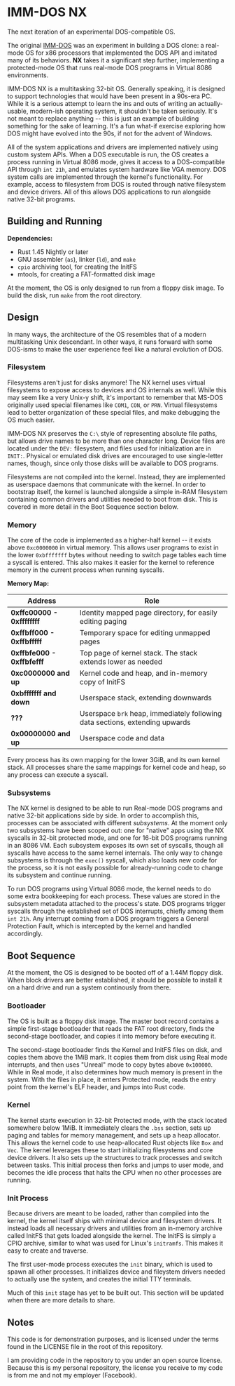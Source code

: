 # IMM-DOS NX
The next iteration of an experimental DOS-compatible OS.

The original [IMM-DOS](https://medium.com/@andrewimm/writing-a-dos-clone-in-2019-70eac97ec3e1) was an experiment in building a DOS clone: a real-mode OS for x86 processors that implemented the DOS API and imitated many of its behaviors. **NX** takes it a significant step further, implementing a protected-mode OS that runs real-mode DOS programs in Virtual 8086 environments.

IMM-DOS NX is a multitasking 32-bit OS. Generally speaking, it is designed to support technologies that would have been present in a 90s-era PC. While it is a serious attempt to learn the ins and outs of writing an actually-usable, modern-ish operating system, it shouldn't be taken seriously. It's not meant to replace anything -- this is just an example of building something for the sake of learning. It's a fun what-if exercise exploring how DOS might have evolved into the 90s, if not for the advent of Windows.

All of the system applications and drivers are implemented natively using custom system APIs. When a DOS executable is run, the OS creates a process running in Virtual 8086 mode, gives it access to a DOS-compatible API through `int 21h`, and emulates system hardware like VGA memory. DOS system calls are implemented through the kernel's functionality. For example, access to filesystem from DOS is routed through native filesystem and device drivers. All of this allows DOS applications to run alongside native 32-bit programs.

## Building and Running

**Dependencies:**
 - Rust 1.45 Nightly or later
 - GNU assembler (`as`), linker (`ld`), and `make`
 - `cpio` archiving tool, for creating the InitFS
 - mtools, for creating a FAT-formatted disk image

At the moment, the OS is only designed to run from a floppy disk image. To build the disk, run `make` from the root directory.

## Design

In many ways, the architecture of the OS resembles that of a modern multitasking Unix descendant. In other ways, it runs forward with some DOS-isms to make the user experience feel like a natural evolution of DOS.

### Filesystem

Filesystems aren't just for disks anymore! The NX kernel uses virtual filesystems to expose access to devices and OS internals as well. While this may seem like a very Unix-y shift, it's important to remember that MS-DOS originally used special filenames like `COM1`, `CON`, or `PRN`. Virtual filesystems lead to better organization of these special files, and make debugging the OS much easier.

IMM-DOS NX preserves the `C:\` style of representing absolute file paths, but allows drive names to be more than one character long. Device files are located under the `DEV:` filesystem, and files used for initialization are in `INIT:`. Physical or emulated disk drives are encouraged to use single-letter names, though, since only those disks will be available to DOS programs.

Filesystems are not compiled into the kernel. Instead, they are implemented as userspace daemons that communicate with the kernel. In order to bootstrap itself, the kernel is launched alongside a simple in-RAM filesystem containing common drivers and utilities needed to boot from disk. This is covered in more detail in the Boot Sequence section below.

### Memory

The core of the code is implemented as a higher-half kernel -- it exists above `0xc0000000` in virtual memory. This allows user programs to exist in the lower `0xbfffffff` bytes without needing to switch page tables each time a syscall is entered. This also makes it easier for the kernel to reference memory in the current process when running syscalls.

**Memory Map:**

| Address | Role |
| ------- | ---- |
| **0xffc00000 - 0xffffffff** | Identity mapped page directory, for easily editing paging |
| **0xffbff000 - 0xffbfffff** | Temporary space for editing unmapped pages |
| **0xffbfe000 - 0xffbfefff** | Top page of kernel stack. The stack extends lower as needed |
| **0xc0000000 and up** | Kernel code and heap, and in-memory copy of InitFS |
| **0xbfffffff and down** | Userspace stack, extending downwards |
| **???** | Userspace `brk` heap, immediately following data sections, extending upwards |
| **0x00000000 and up** | Userspace code and data |

Every process has its own mapping for the lower 3GiB, and its own kernel stack. All processes share the same mappings for kernel code and heap, so any process can execute a syscall.

### Subsystems

The NX kernel is designed to be able to run Real-mode DOS programs and native 32-bit applications side by side. In order to accomplish this, processes can be associated with different *subsystems*. At the moment only two subsystems have been scoped out: one for "native" apps using the NX syscalls in 32-bit protected mode, and one for 16-bit DOS programs running in an 8086 VM. Each subsystem exposes its own set of syscalls, though all syscalls have access to the same kernel internals. The only way to change subsystems is through the `exec()` syscall, which also loads new code for the process, so it is not easily possible for already-running code to change its subsystem and continue running.

To run DOS programs using Virtual 8086 mode, the kernel needs to do some extra bookkeeping for each process. These values are stored in the subsystem metadata attached to the process's state. DOS programs trigger syscalls through the established set of DOS interrupts, chiefly among them `int 21h`. Any interrupt coming from a DOS program triggers a General Protection Fault, which is intercepted by the kernel and handled accordingly.

## Boot Sequence

At the moment, the OS is designed to be booted off of a 1.44M floppy disk. When block drivers are better established, it should be possible to install it on a hard drive and run a system continously from there.

### Bootloader

The OS is built as a floppy disk image. The master boot record contains a simple first-stage bootloader that reads the FAT root directory, finds the second-stage bootloader, and copies it into memory before executing it.

The second-stage bootloader finds the Kernel and InitFS files on disk, and copies them above the 1MiB mark. It copies them from disk using Real mode interrupts, and then uses "Unreal" mode to copy bytes above `0x100000`. While in Real mode, it also determines how much memory is present in the system. With the files in place, it enters Protected mode, reads the entry point from the kernel's ELF header, and jumps into Rust code.

### Kernel

The kernel starts execution in 32-bit Protected mode, with the stack located somewhere below 1MiB. It immediately clears the `.bss` section, sets up paging and tables for memory management, and sets up a heap allocator. This allows the kernel code to use heap-allocated Rust objects like `Box` and `Vec`. The kernel leverages these to start initializing filesystems and core device drivers. It also sets up the structures to track processes and switch between tasks. This initial process then forks and jumps to user mode, and becomes the idle process that halts the CPU when no other processes are running.

### Init Process

Because drivers are meant to be loaded, rather than compiled into the kernel, the kernel itself ships with minimal device and filesystem drivers. It instead loads all necessary drivers and utilities from an in-memory archive called InitFS that gets loaded alongside the kernel. The InitFS is simply a CPIO archive, similar to what was used for Linux's `initramfs`. This makes it easy to create and traverse.

The first user-mode process executes the `init` binary, which is used to spawn all other processes. It initializes device and fileystem drivers needed to actually use the system, and creates the initial TTY terminals.

Much of this `init` stage has yet to be built out. This section will be updated when there are more details to share.

## Notes

This code is for demonstration purposes, and is licensed under the terms found in the LICENSE file in the root of this repository.

I am providing code in the repository to you under an open source license. Because this is my personal repository, the license you receive to my code is from me and not my employer (Facebook).
